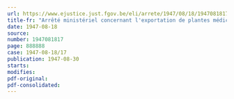 ```yaml
---
url: https://www.ejustice.just.fgov.be/eli/arrete/1947/08/18/1947081817/justel
title-fr: "Arrêté ministériel concernant l'exportation de plantes médicinales, aromatiques et condimentaires"
date: 1947-08-18
source:
number: 1947081817
page: 888888
case: 1947-08-18/17
publication: 1947-08-30
starts:
modifies:
pdf-original:
pdf-consolidated:
---
```


